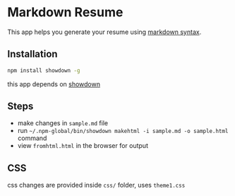 # Markdown Resume

This app helps you generate your resume using [markdown syntax](https://github.com/adam-p/markdown-here/wiki/Markdown-Cheatsheet).

## Installation

```bash
npm install showdown -g
```

this app depends on [showdown](https://github.com/showdownjs/)

## Steps

- make changes in `sample.md` file
- run `~/.npm-global/bin/showdown makehtml -i sample.md -o sample.html` command
- view `fromhtml.html` in the browser for output

## CSS

css changes are provided inside `css/` folder, uses `theme1.css`